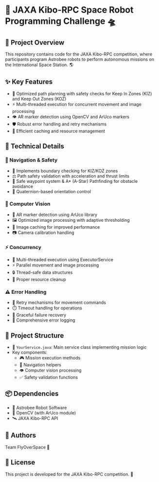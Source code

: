 # 🚀 JAXA Kibo-RPC Space Robot Programming Challenge 🛸

## 🌟 Project Overview
This repository contains code for the JAXA Kibo-RPC competition, where participants program Astrobee robots to perform autonomous missions on the International Space Station. 🌎

## ✨ Key Features
- 🎯 Optimized path planning with safety checks for Keep In Zones (KIZ) and Keep Out Zones (KOZ)
- ⚡ Multi-threaded execution for concurrent movement and image processing
- 👁️ AR marker detection using OpenCV and ArUco markers
- 🛡️ Robust error handling and retry mechanisms
- 💾 Efficient caching and resource management

## 🔧 Technical Details

### 🧭 Navigation & Safety
- 🚧 Implements boundary checking for KIZ/KOZ zones
- ⚖️ Path safety validation with acceleration and thrust limits
- 🎯 Safe waypoint system & A* (A-Star) Pathfinding for obstacle avoidance
- 🔄 Quaternion-based orientation control

### 📸 Computer Vision
- 🎯 AR marker detection using ArUco library
- 🖼️ Optimized image processing with adaptive thresholding
- 💽 Image caching for improved performance
- 📷 Camera calibration handling

### ⚡ Concurrency
- 🔄 Multi-threaded execution using ExecutorService
- ⚡ Parallel movement and image processing
- 🔒 Thread-safe data structures
- 🧹 Proper resource cleanup

### ⚠️ Error Handling
- 🔄 Retry mechanisms for movement commands
- ⏱️ Timeout handling for operations
- 🛟 Graceful failure recovery
- 📝 Comprehensive error logging

## 📁 Project Structure
- 📄 `YourService.java`: Main service class implementing mission logic
- Key components:
  - 🎮 Mission execution methods
  - 🧭 Navigation helpers
  - 👁️ Computer vision processing
  - ✅ Safety validation functions

## 📦 Dependencies
- 🤖 Astrobee Robot Software
- 📸 OpenCV (with ArUco module)
- 🛰️ JAXA Kibo-RPC API

## 👥 Authors
Team FlyOverSpace 🌠

## 📜 License
This project is developed for the JAXA Kibo-RPC competition. 🚀
